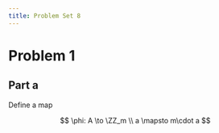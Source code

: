 ```yaml
---
title: Problem Set 8
---
```


# Problem 1

## Part a

Define a map

$$
\phi: A \to \ZZ_m \\
a \mapsto m\cdot a
$$